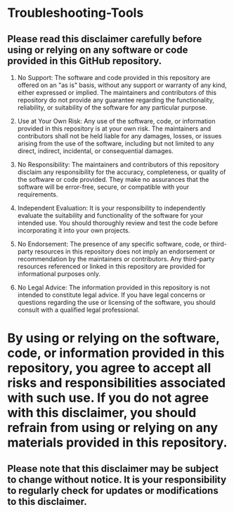 # Troubleshooting-Tools

## Please read this disclaimer carefully before using or relying on any software or code provided in this GitHub repository.

1.    No Support: The software and code provided in this repository are offered on an "as is" basis, without any support or warranty of any kind, either expressed or implied. The maintainers and contributors of this repository do not provide any guarantee regarding the functionality, reliability, or suitability of the software for any particular purpose.

2.    Use at Your Own Risk: Any use of the software, code, or information provided in this repository is at your own risk. The maintainers and contributors shall not be held liable for any damages, losses, or issues arising from the use of the software, including but not limited to any direct, indirect, incidental, or consequential damages.

3.    No Responsibility: The maintainers and contributors of this repository disclaim any responsibility for the accuracy, completeness, or quality of the software or code provided. They make no assurances that the software will be error-free, secure, or compatible with your requirements.

4.    Independent Evaluation: It is your responsibility to independently evaluate the suitability and functionality of the software for your intended use. You should thoroughly review and test the code before incorporating it into your own projects.

5.    No Endorsement: The presence of any specific software, code, or third-party resources in this repository does not imply an endorsement or recommendation by the maintainers or contributors. Any third-party resources referenced or linked in this repository are provided for informational purposes only.

6.    No Legal Advice: The information provided in this repository is not intended to constitute legal advice. If you have legal concerns or questions regarding the use or licensing of the software, you should consult with a qualified legal professional.

# By using or relying on the software, code, or information provided in this repository, you agree to accept all risks and responsibilities associated with such use. If you do not agree with this disclaimer, you should refrain from using or relying on any materials provided in this repository.

## Please note that this disclaimer may be subject to change without notice. It is your responsibility to regularly check for updates or modifications to this disclaimer.
